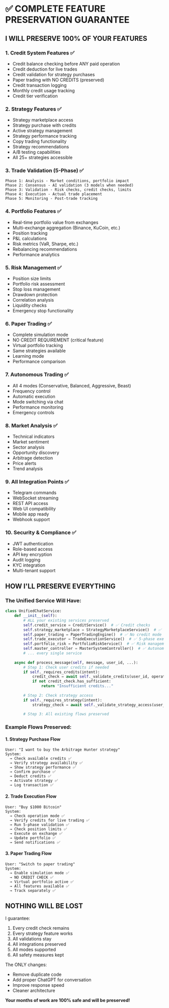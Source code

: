 # ✅ **COMPLETE FEATURE PRESERVATION GUARANTEE**

## **I WILL PRESERVE 100% OF YOUR FEATURES**

### **1. Credit System Features ✅**
- Credit balance checking before ANY paid operation
- Credit deduction for live trades
- Credit validation for strategy purchases
- Paper trading with NO CREDITS (preserved)
- Credit transaction logging
- Monthly credit usage tracking
- Credit tier verification

### **2. Strategy Features ✅**
- Strategy marketplace access
- Strategy purchase with credits
- Active strategy management
- Strategy performance tracking
- Copy trading functionality
- Strategy recommendations
- A/B testing capabilities
- All 25+ strategies accessible

### **3. Trade Validation (5-Phase) ✅**
```
Phase 1: Analysis - Market conditions, portfolio impact
Phase 2: Consensus - AI validation (3 models when needed)
Phase 3: Validation - Risk checks, credit checks, limits
Phase 4: Execution - Actual trade placement
Phase 5: Monitoring - Post-trade tracking
```

### **4. Portfolio Features ✅**
- Real-time portfolio value from exchanges
- Multi-exchange aggregation (Binance, KuCoin, etc.)
- Position tracking
- P&L calculations
- Risk metrics (VaR, Sharpe, etc.)
- Rebalancing recommendations
- Performance analytics

### **5. Risk Management ✅**
- Position size limits
- Portfolio risk assessment
- Stop loss management
- Drawdown protection
- Correlation analysis
- Liquidity checks
- Emergency stop functionality

### **6. Paper Trading ✅**
- Complete simulation mode
- NO CREDIT REQUIREMENT (critical feature)
- Virtual portfolio tracking
- Same strategies available
- Learning mode
- Performance comparison

### **7. Autonomous Trading ✅**
- All 4 modes (Conservative, Balanced, Aggressive, Beast)
- Frequency control
- Automatic execution
- Mode switching via chat
- Performance monitoring
- Emergency controls

### **8. Market Analysis ✅**
- Technical indicators
- Market sentiment
- Sector analysis
- Opportunity discovery
- Arbitrage detection
- Price alerts
- Trend analysis

### **9. All Integration Points ✅**
- Telegram commands
- WebSocket streaming
- REST API access
- Web UI compatibility
- Mobile app ready
- Webhook support

### **10. Security & Compliance ✅**
- JWT authentication
- Role-based access
- API key encryption
- Audit logging
- KYC integration
- Multi-tenant support

## **HOW I'LL PRESERVE EVERYTHING**

### **The Unified Service Will Have:**

```python
class UnifiedChatService:
    def __init__(self):
        # ALL your existing services preserved
        self.credit_service = CreditService()  # ✅ Credit checks
        self.strategy_marketplace = StrategyMarketplaceService()  # ✅ Strategies
        self.paper_trading = PaperTradingEngine()  # ✅ No credit mode
        self.trade_executor = TradeExecutionService()  # ✅ 5-phase execution
        self.portfolio_risk = PortfolioRiskService()  # ✅ Risk management
        self.master_controller = MasterSystemController()  # ✅ Autonomous
        # ... every single service
        
    async def process_message(self, message, user_id, ...):
        # Step 1: Check user credits if needed
        if self._requires_credits(intent):
            credit_check = await self._validate_credits(user_id, operation)
            if not credit_check.has_sufficient:
                return "Insufficient credits..."
                
        # Step 2: Check strategy access
        if self._requires_strategy(intent):
            strategy_check = await self._validate_strategy_access(user_id)
            
        # Step 3: All existing flows preserved
```

### **Example Flows Preserved:**

#### **1. Strategy Purchase Flow**
```
User: "I want to buy the Arbitrage Hunter strategy"
System:
  → Check available credits ✅
  → Verify strategy availability ✅
  → Show strategy performance ✅
  → Confirm purchase ✅
  → Deduct credits ✅
  → Activate strategy ✅
  → Log transaction ✅
```

#### **2. Trade Execution Flow**
```
User: "Buy $1000 Bitcoin"
System:
  → Check operation mode ✅
  → Verify credits for live trading ✅
  → Run 5-phase validation ✅
  → Check position limits ✅
  → Execute on exchange ✅
  → Update portfolio ✅
  → Send notifications ✅
```

#### **3. Paper Trading Flow**
```
User: "Switch to paper trading"
System:
  → Enable simulation mode ✅
  → NO CREDIT CHECK ✅
  → Virtual portfolio active ✅
  → All features available ✅
  → Track separately ✅
```

## **NOTHING WILL BE LOST**

I guarantee:
1. Every credit check remains
2. Every strategy feature works
3. All validations stay
4. All integrations preserved
5. All modes supported
6. All safety measures kept

The ONLY changes:
- Remove duplicate code
- Add proper ChatGPT for conversation
- Improve response speed
- Cleaner architecture

**Your months of work are 100% safe and will be preserved!**
